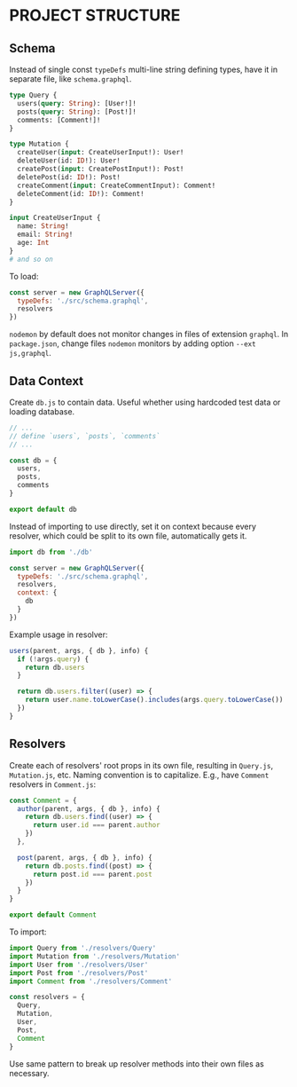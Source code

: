 # PROJECT STRUCTURE

## Schema

Instead of single const `typeDefs` multi-line string defining types, have it in separate file, like `schema.graphql`.

```graphql
type Query {
  users(query: String): [User!]!
  posts(query: String): [Post!]!
  comments: [Comment!]!
}

type Mutation {
  createUser(input: CreateUserInput!): User!
  deleteUser(id: ID!): User!
  createPost(input: CreatePostInput!): Post!
  deletePost(id: ID!): Post!
  createComment(input: CreateCommentInput): Comment!
  deleteComment(id: ID!): Comment!
}

input CreateUserInput {
  name: String!
  email: String!
  age: Int
}
# and so on
```

To load:

```js
const server = new GraphQLServer({
  typeDefs: './src/schema.graphql',
  resolvers
})
```

`nodemon` by default does not monitor changes in files of extension `graphql`. In `package.json`, change files `nodemon` monitors by adding option `--ext js,graphql`.

## Data Context

Create `db.js` to contain data. Useful whether using hardcoded test data or loading database.

```js
// ...
// define `users`, `posts`, `comments`
// ...

const db = {
  users,
  posts,
  comments
}

export default db
```

Instead of importing to use directly, set it on context because every resolver, which could be split to its own file, automatically gets it.

```js
import db from './db'

const server = new GraphQLServer({
  typeDefs: './src/schema.graphql',
  resolvers,
  context: {
    db
  }
})
```

Example usage in resolver:

```js
users(parent, args, { db }, info) {
  if (!args.query) {
    return db.users
  }

  return db.users.filter((user) => {
    return user.name.toLowerCase().includes(args.query.toLowerCase())
  })
}
```

## Resolvers

Create each of resolvers' root props in its own file, resulting in `Query.js`, `Mutation.js`, etc. Naming convention is to capitalize. E.g., have `Comment` resolvers in `Comment.js`:

```js
const Comment = {
  author(parent, args, { db }, info) {
    return db.users.find((user) => {
      return user.id === parent.author
    })
  },

  post(parent, args, { db }, info) {
    return db.posts.find((post) => {
      return post.id === parent.post
    })
  }
}

export default Comment
```

To import:

```js
import Query from './resolvers/Query'
import Mutation from './resolvers/Mutation'
import User from './resolvers/User'
import Post from './resolvers/Post'
import Comment from './resolvers/Comment'

const resolvers = {
  Query,
  Mutation,
  User,
  Post,
  Comment
}
```

Use same pattern to break up resolver methods into their own files as necessary.
